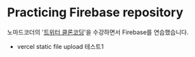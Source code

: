 # Practicing Firebase repository

노마드코더의 '[트위터 클론코딩](https://nomadcoders.co/nwitter)'을 수강하면서 Firebase를 연습했습니다.

- vercel static file upload 테스트1
